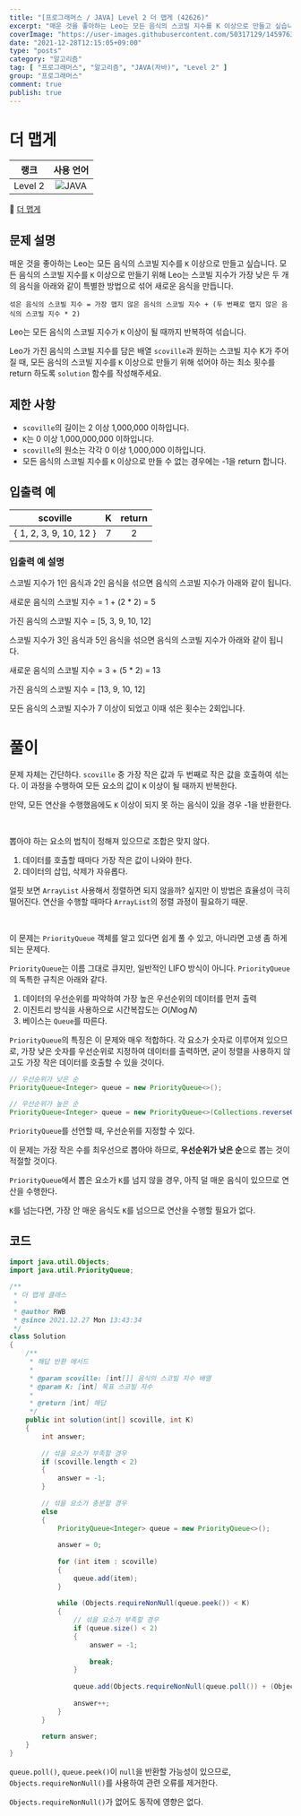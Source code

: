 ```yaml
---
title: "[프로그래머스 / JAVA] Level 2 더 맵게 (42626)"
excerpt: "매운 것을 좋아하는 Leo는 모든 음식의 스코빌 지수를 K 이상으로 만들고 싶습니다. 모든 음식의 스코빌 지수를 K 이상으로 만들기 위해 Leo는 스코빌 지수가 가장 낮은 두 개의 음식을 아래와 같이 특별한 방법으로 섞어 새로운 음식을 만듭니다."
coverImage: "https://user-images.githubusercontent.com/50317129/145976356-6b5d1430-31c0-4c34-829e-6be8f747ab19.png"
date: "2021-12-28T12:15:05+09:00"
type: "posts"
category: "알고리즘"
tag: [ "프로그래머스", "알고리즘", "JAVA(자바)", "Level 2" ]
group: "프로그래머스"
comment: true
publish: true
---
```


# 더 맵게

|  랭크   |                                                      사용 언어                                                      |
| :-----: | :-----------------------------------------------------------------------------------------------------------------: |
| Level 2 | ![JAVA](https://shields.io/badge/java-JDK%2011-lightgray?logo=java&style=plastic&logoColor=white&labelColor=orange) |

🔗 [더 맵게](https://programmers.co.kr/learn/courses/30/lessons/42626)





## 문제 설명

매운 것을 좋아하는 Leo는 모든 음식의 스코빌 지수를 `K` 이상으로 만들고 싶습니다. 모든 음식의 스코빌 지수를 `K` 이상으로 만들기 위해 Leo는 스코빌 지수가 가장 낮은 두 개의 음식을 아래와 같이 특별한 방법으로 섞어 새로운 음식을 만듭니다.

`섞은 음식의 스코빌 지수 = 가장 맵지 않은 음식의 스코빌 지수 + (두 번째로 맵지 않은 음식의 스코빌 지수 * 2)`

Leo는 모든 음식의 스코빌 지수가 `K` 이상이 될 때까지 반복하여 섞습니다.

Leo가 가진 음식의 스코빌 지수를 담은 배열 `scoville`과 원하는 스코빌 지수 K가 주어질 때, 모든 음식의 스코빌 지수를 `K` 이상으로 만들기 위해 섞어야 하는 최소 횟수를 return 하도록 `solution` 함수를 작성해주세요.





## 제한 사항

* `scoville`의 길이는 2 이상 1,000,000 이하입니다.
* `K`는 0 이상 1,000,000,000 이하입니다.
* `scoville`의 원소는 각각 0 이상 1,000,000 이하입니다.
* 모든 음식의 스코빌 지수를 `K` 이상으로 만들 수 없는 경우에는 -1을 return 합니다.





## 입출력 예

|        scoville        |   K   | return |
| :--------------------: | :---: | :----: |
| { 1, 2, 3, 9, 10, 12 } |   7   |   2    |



### 입출력 예 설명

스코빌 지수가 1인 음식과 2인 음식을 섞으면 음식의 스코빌 지수가 아래와 같이 됩니다.

새로운 음식의 스코빌 지수 = 1 + (2 * 2) = 5

가진 음식의 스코빌 지수 = [5, 3, 9, 10, 12]

스코빌 지수가 3인 음식과 5인 음식을 섞으면 음식의 스코빌 지수가 아래와 같이 됩니다.

새로운 음식의 스코빌 지수 = 3 + (5 * 2) = 13

가진 음식의 스코빌 지수 = [13, 9, 10, 12]

모든 음식의 스코빌 지수가 7 이상이 되었고 이때 섞은 횟수는 2회입니다.










# 풀이

문제 자체는 간단하다. `scoville` 중 가장 작은 값과 두 번째로 작은 값을 호출하여 섞는다. 이 과정을 수행하여 모든 요소의 값이 `K` 이상이 될 때까지 반복한다.

만약, 모든 연산을 수행했음에도 `K` 이상이 되지 못 하는 음식이 있을 경우 -1을 반환한다.

<br />

뽑아야 하는 요소의 법칙이 정해져 있으므로 조합은 맞지 않다.

1. 데이터를 호출할 때마다 가장 작은 값이 나와야 한다.
2. 데이터의 삽입, 삭제가 자유롭다.

얼핏 보면 `ArrayList` 사용해서 정렬하면 되지 않을까? 싶지만 이 방법은 효율성이 극히 떨어진다. 연산을 수행할 때마다 `ArrayList`의 정렬 과정이 필요하기 때문.

<br />

이 문제는 `PriorityQueue` 객체를 알고 있다면 쉽게 풀 수 있고, 아니라면 고생 좀 하게 되는 문제다.

`PriorityQueue`는 이름 그대로 큐지만, 일반적인 LIFO 방식이 아니다. `PriorityQueue`의 독특한 규칙은 아래와 같다.

1. 데이터의 우선순위를 파악하여 가장 높은 우선순위의 데이터를 먼저 출력
2. 이진트리 방식을 사용하으로 시간복잡도는 $O(N\log{N})$
3. 베이스는 `Queue`를 따른다.

`PriorityQueue`의 특징은 이 문제와 매우 적합하다. 각 요소가 숫자로 이루어져 있으므로, 가장 낮은 숫자를 우선순위로 지정하여 데이터를 출력하면, 굳이 정렬을 사용하지 않고도 가장 작은 데이터를 호출할 수 있을 것이다.

``` java
// 우선순위가 낮은 순
PriorityQueue<Integer> queue = new PriorityQueue<>();

// 우선순위가 높은 순
PriorityQueue<Integer> queue = new PriorityQueue<>(Collections.reverseOrder());
```

`PriorityQueue`를 선언할 때, 우선순위를 지정할 수 있다.

이 문제는 가장 작은 수를 최우선으로 뽑아야 하므로, **우선순위가 낮은 순**으로 뽑는 것이 적절할 것이다.

`PriorityQueue`에서 뽑은 요소가 `K`를 넘지 않을 경우, 아직 덜 매운 음식이 있으므로 연산을 수행한다.

`K`를 넘는다면, 가장 안 매운 음식도 `K`를 넘으므로 연산을 수행할 필요가 없다.





## 코드

``` java
import java.util.Objects;
import java.util.PriorityQueue;

/**
 * 더 맵게 클래스
 *
 * @author RWB
 * @since 2021.12.27 Mon 13:43:34
 */
class Solution
{
	/**
	 * 해답 반환 메서드
	 *
	 * @param scoville: [int[]] 음식의 스코빌 지수 배열
	 * @param K: [int] 목표 스코빌 지수
	 *
	 * @return [int] 해답
	 */
	public int solution(int[] scoville, int K)
	{
		int answer;
		
		// 섞을 요소가 부족할 경우
		if (scoville.length < 2)
		{
			answer = -1;
		}
		
		// 섞을 요소가 충분할 경우
		else
		{
			PriorityQueue<Integer> queue = new PriorityQueue<>();
			
			answer = 0;
			
			for (int item : scoville)
			{
				queue.add(item);
			}
			
			while (Objects.requireNonNull(queue.peek()) < K)
			{
				// 섞을 요소가 부족할 경우
				if (queue.size() < 2)
				{
					answer = -1;
					
					break;
				}
				
				queue.add(Objects.requireNonNull(queue.poll()) + (Objects.requireNonNull(queue.poll()) * 2));
				
				answer++;
			}
		}
		
		return answer;
	}
}
```

`queue.poll()`, `queue.peek()`이 `null`을 반환할 가능성이 있으므로, `Objects.requireNonNull()`를 사용하여 관련 오류를 제거한다.

`Objects.requireNonNull()`가 없어도 동작에 영향은 없다.